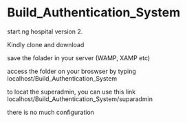 # Build_Authentication_System
start.ng hospital version 2.

Kindly clone and download

save the folader in your server (WAMP, XAMP etc)

access the folder on your broswser by typing localhost/Build_Authentication_System

to locat the superadmin, you can use this link localhost/Build_Authentication_System/suparadmin


there is no much configuration 
